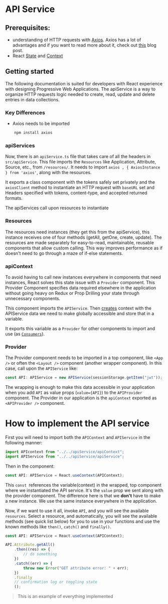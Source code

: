 # API Service

## Prerequisites:

-   understanding of HTTP requests with [Axios](https://www.npmjs.com/package/axios). Axios has a lot of advantages and if you want to read more about it, check out [this](https://betterprogramming.pub/why-javascript-developers-should-prefer-axios-over-fetch-294b28a96e2c) blog post.
-   React [State](https://reactjs.org/docs/hooks-state.html) and [Context](https://reactjs.org/docs/context.html)

## Getting started

The following documentation is suited for developers with React experience with designing Progressive Web Applications. The apiService is a way to organize HTTP requests logic needed to create, read, update and delete entries in data collections.

### Key Differences

-   Axios needs to be imported

```javascript
    npm install axios
```

### apiServices

Now, there is an `apiService.ts` file that takes care of all the headers in `src/apiService`. This file imports the `Resources` like Application, Attribute, Source, etc., from `/resources/`. It needs to import `axios , { AxiosInstance } from 'axios'`, along with the resources.

It exports a class component with the tokens safely set privately and the `axiosClient` method to instantiate an HTTP request with `baseURL` set and Headers specified with tokens, content-type, and accepted returned formats.

The apiServices call upon resources to instantiate

### Resources

The resources need instances (they get this from the apiService), this instance receives one of four methods (getAll, getOne, create, update). The resources are made separately for easy-to-read, maintainable, reusable components that allow custom calling. This way improves performance as if doesn't need to go through a maze of if-else statements.

### apiContext

To avoid having to call new instances everywhere in components that need instances, React solves this state issue with a `Provider` component. This Provider Component specifies data required elsewhere in the application without going heavy on Redux or Prop Drilling your state through unnecessary components.

This component imports the `APIService`. Then [creates](https://reactjs.org/docs/context.html#reactcreatecontext) context with the APIService data we need to make globally accessible and store that in a variable.

It exports this variable as a `Provider` for other components to import and use (as [`Consumers`](https://reactjs.org/docs/context.html#contextconsumer)).

### Provider

The Provider component needs to be imported in a top component, like `<App />` or often the `<Layout />` component (another wrapper component). In this case, call upon the `APIService` like:

```javascript
const API: APIService = new APIService(sessionStorage.getItem("jwt"));
```

The wrapping is enough to make this data accessible in your application when you add `API` as value props (`value={API}`) to the `APIProvider` component. The Provider in our application is the `apiContext` exported as `<APIProvider />` component.

# How to implement the API service

First you will need to import both the `APIContext` and `APIService` in the following manner:

```javascript
import APIcontext from "../../apiService/apiContext";
import APIService from "../../apiService/apiService";
```

Then in the component:

```javascript
const API: APIService = React.useContext(APIContext);
```

This `const `references the variable(context) in the wrapped, top component where we instantiated the API service. It's the `value` prop we sent along with the provider component. The difference here is that we **don't** have to make a new instance. We use the same instance everywhere in the application.

Now, if we want to use it all, invoke `API`, and you will see the available `resources`. Select a resource, and automatically, you will see the available methods (see quick list below) for you to use in your functions and use the known methods like `then()`, `catch()` and `finally()`.

```javascript
const API: APIService = React.useContext(APIContext);

API.Attribute.getAll()
    .then((res) => {
        // do something
    })
    .catch((err) => {
        throw new Error("GET attribute error: " + err);
    })
    .finally
    // confirmation log or toggling state
    ();
```

> This is an example of everything implemented
